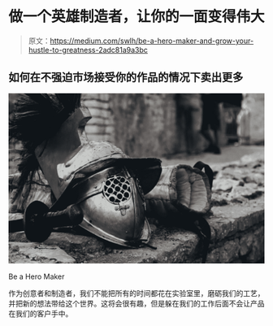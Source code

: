 # 做一个英雄制造者，让你的一面变得伟大

> 原文：<https://medium.com/swlh/be-a-hero-maker-and-grow-your-hustle-to-greatness-2adc81a9a3bc>

## 如何在不强迫市场接受你的作品的情况下卖出更多

![](img/c3ee185f08a1370570047e929581d6df.png)

Be a Hero Maker

作为创意者和制造者，我们不能把所有的时间都花在实验室里，磨砺我们的工艺，并把新的想法带给这个世界。这将会很有趣，但是躲在我们的工作后面不会让产品在我们的客户手中。